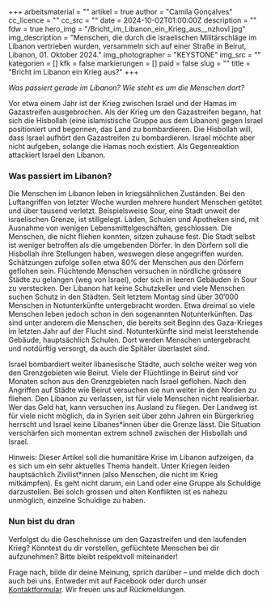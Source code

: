 +++
arbeitsmaterial = ""
artikel = true
author = "Camila Gonçalves"
cc_licence = ""
cc_src = ""
date = 2024-10-02T01:00:00Z
description = ""
fdw = true
hero_img = "/Bricht_im_Libanon_ein_Krieg_aus__nzhovl.jpg"
img_description = "Menschen, die durch die israelischen Militärschläge im Libanon vertrieben wurden, versammeln sich auf einer Straße in Beirut, Libanon, 01. Oktober 2024."
img_photographer = "KEYSTONE"
img_src = ""
kategorien = []
kfk = false
markierungen = []
paid = false
slug = ""
title = "Bricht im Libanon ein Krieg aus?"
+++

_Was passiert gerade im Libanon? Wie steht es um die Menschen dort?_

Vor etwa einem Jahr ist der Krieg zwischen Israel und der Hamas im Gazastreifen ausgebrochen. Als der Krieg um den Gazastreifen begann, hat sich die Hisbollah (eine islamistische Gruppe aus dem Libanon) gegen Israel positioniert und begonnen, das Land zu bombardieren. Die Hisbollah will, dass Israel aufhört den Gazastreifen zu bombardieren. Israel möchte aber nicht aufgeben, solange die Hamas noch existiert. Als Gegenreaktion attackiert Israel den Libanon.

### Was passiert im Libanon?

Die Menschen im Libanon leben in kriegsähnlichen Zuständen. Bei den Luftangriffen von letzter Woche wurden mehrere hundert Menschen getötet und über tausend verletzt. Beispielsweise Sour, eine Stadt unweit der israelischen Grenze, ist stillgelegt. Läden, Schulen und Apotheken sind, mit Ausnahme von wenigen Lebensmittelgeschäften, geschlossen. Die Menschen, die nicht fliehen konnten, sitzen zuhause fest. Die Stadt selbst ist weniger betroffen als die umgebenden Dörfer. In den Dörfern soll die Hisbollah ihre Stellungen haben, weswegen diese angegriffen wurden. Schätzungen zufolge sollen etwa 80% der Menschen aus den Dörfern geflohen sein. Flüchtende Menschen versuchen in nördliche grössere Städte zu gelangen (weg von Israel), oder sich in leeren Gebäuden in Sour zu verstecken. Der Libanon hat keine Schutzkeller und viele Menschen suchen Schutz in den Städten. Seit letztem Montag sind über 30‘000 Menschen in Notunterkünfte untergebracht worden. Etwa dreimal so viele Menschen leben jedoch schon in den sogenannten Notunterkünften. Das sind unter anderem die Menschen, die bereits seit Beginn des Gaza-Krieges im letzten Jahr auf der Flucht sind. Notunterkünfte sind meist leerstehende Gebäude, hauptsächlich Schulen. Dort werden Menschen untergebracht und notdürftig versorgt, da auch die Spitäler überlastet sind.

Israel bombardiert weiter libanesische Städte, auch solche weiter weg von den Grenzgebieten wie Beirut. Viele der Flüchtlinge in Beirut sind vor Monaten schon aus den Grenzgebieten nach Israel geflohen. Nach den Angriffen auf Städte wie Beirut versuchen sie nun weiter in den Norden zu fliehen. Den Libanon zu verlassen, ist für viele Menschen nicht realisierbar. Wer das Geld hat, kann versuchen ins Ausland zu fliegen. Der Landweg ist für viele nicht möglich, da in Syrien seit über zehn Jahren ein Bürgerkrieg herrscht und Israel keine Libanes*innen über die Grenze lässt.
Die Situation verschärfen sich momentan extrem schnell zwischen der Hisbollah und Israel.

Hinweis: Dieser Artikel soll die humanitäre Krise im Libanon aufzeigen, da es sich um ein sehr aktuelles Thema handelt. Unter Kriegen leiden hauptsächlich Zivilist*innen (also Menschen, die nicht im Krieg mitkämpfen). Es geht nicht darum, ein Land oder eine Gruppe als Schuldige darzustellen. Bei solch grossen und alten Konflikten ist es nahezu unmöglich, einzelne Schuldige zu haben.

### Nun bist du dran

Verfolgst du die Geschehnisse um den Gazastreifen und den laufenden Krieg?
Könntest du dir vorstellen, geflüchtete Menschen bei dir aufzunehmen? Bitte bleibt respektvoll miteinander!

Frage nach, bilde dir deine Meinung, sprich darüber – und melde dich doch auch bei uns. Entweder mit auf Facebook oder durch unser [Kontaktformular](https://www.chinderzytig.ch/kontakt/). Wir freuen uns auf Rückmeldungen.
